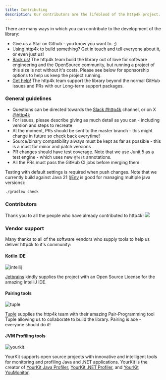 ```yaml
---
title: Contributing
description: Our contributors are the lifeblood of the http4k project. This page lists the people who have contributed to the project.
---
```


There are many ways in which you can contribute to the development of the library:

- Give us a Star on Github - you know you want to. ;)
- Using http4k to build something? Get in touch and tell everyone about it, or even just us!
- [Back us!](https://opencollective.com/http4k#backer) The http4k team build the library out of love for software
  engineering and the OpenSource community, but running a project of this size is not without it's costs. Please see
  below for sponsorship options to help us keep the project running.
- [Get help!](/lts-support/) The http4k team support the library beyond the normal GitHub issues and PRs with our Long-term support packages. 

### General guidelines

- Questions can be directed towards the [Slack #http4k](http://slack.kotlinlang.org/) channel, or on
  X <a href="https://twitter.com/http4k">@http4k</a>
- For issues, please describe giving as much detail as you can - including version and steps to recreate
- At the moment, PRs should be sent to the master branch - this might change in future so check back everytime!
- Source/binary compatibility always must be kept as far as possible - this is a must for minor and patch versions
- PR changes should have test coverage. Note that we use Junit 5 as a test engine - which uses new `@Test` annotations.
- All the PRs must pass the GitHub CI jobs before merging them

Testing with default settings is required when push changes. Note that we currently build against Java
21 ([jEnv](https://www.jenv.be/) is good for managing multiple java versions):

```shell
./gradlew check
```

### Contributors

Thank you to all the people who have already contributed to http4k!
<a href="https://github.com/http4k/http4k/graphs/contributors"><img src="https://opencollective.com/http4k/contributors.svg?width=800" /></a>

### Vendor support

Many thanks to all of the software vendors who supply tools to help us deliver http4k to it's community:

#### Kotlin IDE

<img src="/images/intellij-100.png" alt="intellij"/></a>

[Jetbrains](https://www.jetbrains.com) kindly supplies the project with an Open Source License for the amazing IntelliJ
IDE.

#### Pairing tools

<img src="/images/tuple.png" alt="tuple"/></a>

[Tuple](https://tuple.app/) supplies the http4k team with their amazing Pair-Programming tool Tuple allowing us to
collaborate to build the library. Pairing is ace - everyone should do it!

#### JVM Profiling tools

<img src="https://www.yourkit.com/images/yklogo.png" alt="yourkit"/>

YourKit supports open source projects with innovative and intelligent tools
for monitoring and profiling Java and .NET applications.
YourKit is the creator of <a href="https://www.yourkit.com/java/profiler/">YourKit Java Profiler</a>,
<a href="https://www.yourkit.com/.net/profiler/">YourKit .NET Profiler</a>,
and <a href="https://www.yourkit.com/youmonitor/">YourKit YouMonitor</a>.
